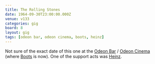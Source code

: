 ```yaml
---
title: The Rolling Stones
date: 1964-09-30T23:00:00.000Z
venue: v133
categories: gig
board: 8
layout: gig
tags: [odeon bar, odeon cinema, boots, heinz]
---
```

Not sure of the exact date of this one at the <a href="/wiki/odeon+bar">Odeon Bar</a> / <a href="/wiki/odeon+cinema">Odeon Cinema</a> (where <a href="/wiki/boots">Boots</a> is now). One of the support acts was <a href="/wiki/heinz">Heinz</a>.